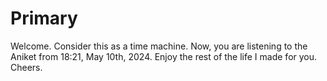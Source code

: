 # Primary

Welcome. Consider this as a time machine. Now, you are listening to the Aniket from 18:21, May 10th, 2024. Enjoy the rest of the life I made for you. Cheers.
